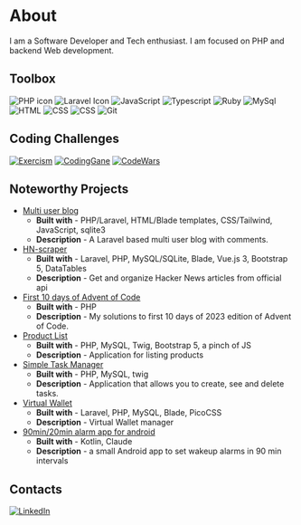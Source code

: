 # About

I am a Software Developer and Tech enthusiast. I am focused on PHP and backend Web development.

## Toolbox

<div class="row">
  <div class="column">
    <img src="https://img.shields.io/badge/-PHP-777BB4?logo=php&logoColor=white" alt="PHP icon">
    <img src="https://img.shields.io/badge/-Laravel-FF2D20?logo=laravel&logoColor=white" alt="Laravel Icon">
    <img src="https://img.shields.io/badge/-JavaScript-F7DF1E?logo=javascript&logoColor=black" alt="JavaScript">
    <img src="https://img.shields.io/badge/-TypeScript-3178C6?logo=typescript&logoColor=white" alt="Typescript"> 
    <img src="https://img.shields.io/badge/-Ruby-CC342D?&logo=ruby&logoColor=white" alt="Ruby">     
    <img src="https://img.shields.io/badge/-MySQL-4479A1?logo=mysql&logoColor=white" alt="MySql"> 
    <img src="https://img.shields.io/badge/-HTML-E34F26?logo=html5&logoColor=white" alt="HTML">
    <img src="https://img.shields.io/badge/-CSS-1572B6?logo=css3&logoColor=white" alt="CSS">
    <img src="https://img.shields.io/badge/-Tailwind-06B6D4?logo=tailwindcss&logoColor=white" alt="CSS">
    <img src="https://img.shields.io/badge/-Git-F05032?logo=git&logoColor=white" alt="Git">
    
  </div>

## Coding Challenges

<div class="row">
  <div class="column">
  <a href="https://exercism.org/profiles/MikusR">
    <img src="https://img.shields.io/badge/Exercism-009CAB?style=for-the-badge&logo=exercism&logoColor=white" alt="Exercism"></a>
    <a href="https://www.codingame.com/profile/afaf33badd9b62d8dc4ba654b17b2ba49849465">
    <img src="https://img.shields.io/badge/CodinGame-F2BB13?style=for-the-badge&logo=codingame&logoColor=white" alt="CodingGane"></a>
    <a href="https://www.codewars.com/users/MikusR">
    <img src="https://www.codewars.com/users/MikusR/badges/micro" alt="CodeWars"></a>
  </div>

## Noteworthy Projects

- [Multi user blog](https://github.com/MikusR/social-publishing-platform)
  - **Built with** - PHP/Laravel, HTML/Blade templates, CSS/Tailwind, JavaScript, sqlite3
  - **Description** - A Laravel based multi user blog with comments.
- [HN-scraper](https://github.com/MikusR/hn-scraper)
  - **Built with** - Laravel, PHP, MySQL/SQLite, Blade, Vue.js 3, Bootstrap 5, DataTables
  - **Description** - Get and organize Hacker News articles from official api
- [First 10 days of Advent of Code](https://github.com/MikusR/advent-of-code-2023)
  - **Built with** - PHP
  - **Description** - My solutions to first 10 days of 2023 edition of Advent of Code.
- [Product List](https://github.com/MikusR/product-list)
  - **Built with** - PHP, MySQL, Twig, Bootstrap 5, a pinch of JS
  - **Description** - Application for listing products
- [Simple Task Manager](https://github.com/MikusR/taskman)
  - **Built with** - PHP, MySQL, twig
  - **Description** - Application that allows you to create, see and delete tasks.
- [Virtual Wallet](https://github.com/MikusR/virtual-wallet)
  - **Built with** - Laravel, PHP, MySQL, Blade, PicoCSS
  - **Description** - Virtual Wallet manager
- [90min/20min alarm app for android](https://github.com/MikusR/9020minalarm)
  - **Built with** - Kotlin, Claude
  - **Description** - a small Android app to set wakeup alarms in 90 min intervals
## Contacts

  <div class="column">
    <a href="https://www.linkedin.com/in/mikusrakis/">
    <img src="https://img.shields.io/badge/-LinkedIn-0A66C2?logo=linkedin&logoColor=white" alt="LinkedIn">
    </a>
  </div>
